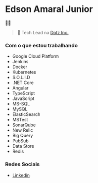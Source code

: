 # Edson Amaral Junior 
🧑‍💻

> 🏢 Tech Lead na <a href="http://www.dotz.com.br/" target="_blank">Dotz Inc.</a>

### Com o que estou trabalhando
* Google Cloud Platform
* Jenkins
* Docker
* Kubernetes
* S.O.L.I.D
* .NET Core
* Angular
* TypeScript
* JavaScript
* MS-SQL
* MySQL
* ElasticSearch
* MSTest
* SonarQube
* New Relic
* Big Query
* PubSub
* Data Store
* Redis

### Redes Sociais
- <a href="https://linkedin.com/in/edsonamaral/" target="_blank">Linkedin</a>
